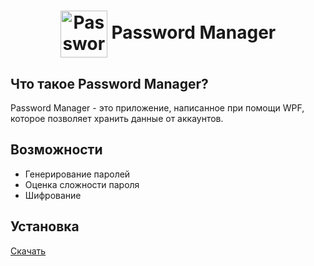 <h2 align="center">
<h1 align="center"><img src="PasswordGenerator\icon.png" align="center" width="75" alt="PasswordManager Logo"> Password Manager</h1>
<h2 align="left">Что такое Password Manager?</h2>

Password Manager - это приложение, написанное при помощи WPF, которое позволяет хранить данные от аккаунтов.

<h2 align="left">Возможности</h2>

<ul>
  <li>Генерирование паролей</li>
  <li>Оценка сложности пароля</li>
  <li>Шифрование</li>
</ul>

<h2 align="left">Установка</h2>

[Скачать](https://github.com/relimushka/Password-Manager/releases/tag/v1.0.0)
